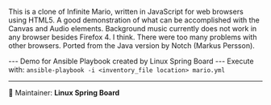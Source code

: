 This is a clone of Infinite Mario, written in JavaScript for web browsers using HTML5.
A good demonstration of what can be accomplished with the Canvas and Audio elements.
Background music currently does not work in any browser besides Firefox 4. I think. There were too many problems with other browsers.
Ported from the Java version by Notch (Markus Persson).

--- Demo for Ansible Playbook created by Linux Spring Board ---
Execute with:
`ansible-playbook -i <inventory_file location> mario.yml`

___
:ledger: Maintainer: **Linux Spring Board** 